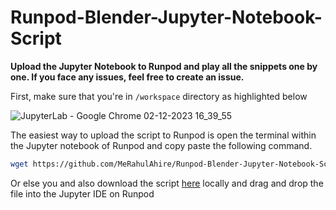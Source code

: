 # Runpod-Blender-Jupyter-Notebook-Script
**Upload the Jupyter Notebook to Runpod and play all the snippets one by one. If you face any issues, feel free to create an issue.**

First, make sure that you're in `/workspace` directory as highlighted below 

![JupyterLab - Google Chrome 02-12-2023 16_39_55](https://github.com/MeRahulAhire/Runpod-Blender-Jupyter-Notebook-Script/assets/42251052/aec4a8cc-3e68-4dbb-93f3-3fa34517ffd9)


The easiest way to upload the script to Runpod is open the terminal within the Jupyter notebook of Runpod and copy paste the following command.
```bash
wget https://github.com/MeRahulAhire/Runpod-Blender-Jupyter-Notebook-Script/raw/main/Runpod%20Blender%20Script%20-%20Jupyter%20Notebook.ipynb
```

Or else you and also download the script [here](https://github.com/MeRahulAhire/Runpod-Blender-Jupyter-Notebook-Script/blob/main/Runpod%20Blender%20Script%20-%20Jupyter%20Notebook.ipynb) locally and drag and drop the file into the Jupyter IDE on Runpod

